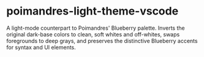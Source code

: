 # poimandres-light-theme-vscode

A light-mode counterpart to Poimandres' Blueberry palette. Inverts the original dark-base colors to clean, soft whites and off-whites, swaps foregrounds to deep grays, and preserves the distinctive Blueberry accents for syntax and UI elements.
